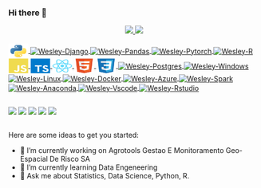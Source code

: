 ### Hi there 👋

<!--
**WesleyJw/wesleyjw** is a ✨ _special_ ✨ repository because its `README.md` (this file) appears on your GitHub profile.
-->

<div align="center">
  <a href="https://github.com/wesleyjw">
  <img height="180em" src="https://github-readme-stats.vercel.app/api?username=wesleyjw&show_icons=true&theme=merko&include_all_commits=true&count_private=true"/>
  <img height="180em" src="https://github-readme-stats.vercel.app/api/top-langs/?username=wesleyjw&layout=compact&langs_count=7&theme=merko"/>
</div>
  
<div style="display: inline_block"><br>
  <img align="center" alt="Wesley-Python" height="30" width="40" src="https://raw.githubusercontent.com/devicons/devicon/master/icons/python/python-original.svg">
  <img align="center" alt="Wesley-Django" height="30" width="40" src="https://cdn.jsdelivr.net/gh/devicons/devicon/icons/django/django-plain.svg">
  <img align="center" alt="Wesley-Pandas" height="30" width="40" src="https://cdn.jsdelivr.net/gh/devicons/devicon/icons/pandas/pandas-original.svg" >
  <img align="center" alt="Wesley-Pytorch" height="30" width="40" src="https://cdn.jsdelivr.net/gh/devicons/devicon/icons/pytorch/pytorch-original.svg">
   
  
  <img align="center" alt="Wesley-R" height="30" width="40" src="https://cdn.jsdelivr.net/gh/devicons/devicon/icons/r/r-original.svg" >
  
  <img align="center" alt="Wesley-Js" height="30" width="40" src="https://raw.githubusercontent.com/devicons/devicon/master/icons/javascript/javascript-plain.svg">
  <img align="center" alt="Wesley-Ts" height="30" width="40" src="https://raw.githubusercontent.com/devicons/devicon/master/icons/typescript/typescript-plain.svg">
  <img align="center" alt="Wesley-React" height="30" width="40" src="https://raw.githubusercontent.com/devicons/devicon/master/icons/react/react-original.svg">
  <img align="center" alt="Rafa-HTML" height="30" width="40" src="https://raw.githubusercontent.com/devicons/devicon/master/icons/html5/html5-original.svg">
  <img align="center" alt="Wesley-CSS" height="30" width="40" src="https://raw.githubusercontent.com/devicons/devicon/master/icons/css3/css3-original.svg">
  
  <img align="center" alt="Wesley-Postgres" height="30" width="40" src="https://cdn.jsdelivr.net/gh/devicons/devicon/icons/postgresql/postgresql-original.svg">
  
  <img align="center" alt="Wesley-Windows" height="30" width="40" src="https://cdn.jsdelivr.net/gh/devicons/devicon/icons/windows8/windows8-original.svg" /> 
  <img align="center" alt="Wesley-Linux" height="30" width="40" src="https://cdn.jsdelivr.net/gh/devicons/devicon/icons/linux/linux-original.svg" />
  <img align="center" alt="Wesley-Docker" height="30" width="40" src="https://cdn.jsdelivr.net/gh/devicons/devicon/icons/docker/docker-original.svg" />
  <img align="center" alt="Wesley-Azure" height="30" width="40" src="https://cdn.jsdelivr.net/gh/devicons/devicon/icons/azure/azure-original.svg" />
  <img align="center" alt="Wesley-Spark" height="30" width="40" src="https://symbols.getvecta.com/stencil_74/36_apache-spark-icon.79831ad2ea.svg"  >
  <img align="center" alt="Wesley-Anaconda" height="30" width="40" src="https://cdn.jsdelivr.net/gh/devicons/devicon/icons/anaconda/anaconda-original.svg" /> 
  <img align="center" alt="Wesley-Vscode" height="30" width="40" src="https://cdn.jsdelivr.net/gh/devicons/devicon/icons/vscode/vscode-original.svg" />
  <img align="center" alt="Wesley-Rstudio" height="30" width="40" src="https://cdn.jsdelivr.net/gh/devicons/devicon/icons/rstudio/rstudio-original.svg"  >

  
          
          
          
          
</div>
  
  ##
  
  <div> 
     <a href="https://www.linkedin.com/in/wesley-lima-b68935a8/" target="_blank"><img src="https://img.shields.io/badge/-LinkedIn-%230077B5?style=for-the-badge&logo=linkedin&logoColor=white" target="_blank"></a> 
     <a href = "mailto:wesley.datascientist@gmail.com"><img src="https://img.shields.io/badge/-Gmail-%23333?style=for-the-badge&logo=gmail&logoColor=white" target="_blank"></a>
    <a href="https://twitter.com/WesleyJwls" target="_blank"><img src="https://img.shields.io/badge/Twitter-1DA1F2?style=for-the-badge&logo=twitter&logoColor=whitee" target="_blank"></a>
 <a href="https://discord.gg/wesleylima#0692" target="_blank"><img src="https://img.shields.io/badge/Discord-7289DA?style=for-the-badge&logo=discord&logoColor=white" target="_blank"></a> 
    	<a href="https://wesleyjw.github.io" target="_blank"><img src="https://img.shields.io/badge/website-000000?style=for-the-badge&logo=About.me&logoColor=white" target="_blank"></a>
 
</div>
  
  ##

Here are some ideas to get you started:

- 🔭 I’m currently working on Agrotools Gestao E Monitoramento Geo-Espacial De Risco SA
- 🌱 I’m currently learning  Data Engeneering
- 💬 Ask me about Statistics, Data Science, Python, R.

